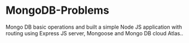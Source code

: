 # MongoDB-Problems
Mongo DB basic operations and built a simple Node JS application with routing using Express JS server, Mongoose and Mongo DB cloud Atlas..

